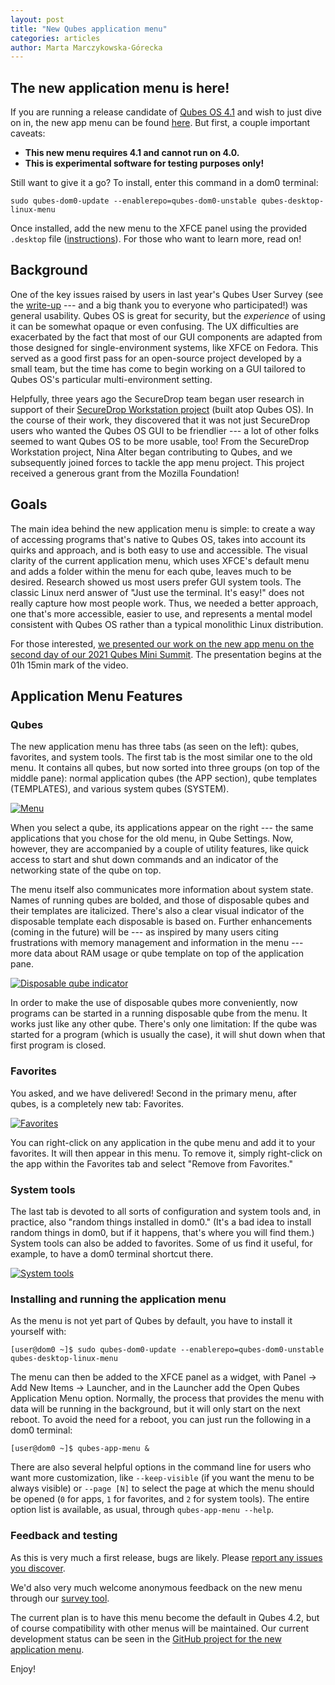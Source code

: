```yaml
---
layout: post
title: "New Qubes application menu"
categories: articles
author: Marta Marczykowska-Górecka
---
```


## The new application menu is here!

If you are running a release candidate of [Qubes OS 4.1](/news/2021/10/11/qubes-4-1-rc1/) and wish to just dive on in, the new app menu can be found [here](https://github.com/QubesOS/qubes-desktop-linux-menu). But first, a couple important caveats:

- **This new menu requires 4.1 and cannot run on 4.0.**
- **This is experimental software for testing purposes only!**

Still want to give it a go? To install, enter this command in a dom0 terminal:

```
sudo qubes-dom0-update --enablerepo=qubes-dom0-unstable qubes-desktop-linux-menu
```

Once installed, add the new menu to the XFCE panel using the provided `.desktop` file ([instructions](https://github.com/QubesOS/qubes-desktop-linux-menu#how-to-run)). For those who want to learn more, read on!


## Background

One of the key issues raised by users in last year's Qubes User Survey (see the [write-up](https://www.qubes-os.org/news/2020/11/26/qubes-survey-results/) --- and a big thank you to everyone who participated!) was general usability. Qubes OS is great for security, but the *experience* of using it can be somewhat opaque or even confusing. The UX difficulties are exacerbated by the fact that most of our GUI components are adapted from those designed for single-environment systems, like XFCE on Fedora. This served as a good first pass for an open-source project developed by a small team, but the time has come to begin working on a GUI tailored to Qubes OS's particular multi-environment setting. 

Helpfully, three years ago the SecureDrop team began user research in support of their [SecureDrop Workstation project](https://securedrop.org/news/piloting-securedrop-workstation-qubes-os/) (built atop Qubes OS). In the course of their work, they discovered that it was not just SecureDrop users who wanted the Qubes OS GUI to be friendlier --- a lot of other folks seemed to want Qubes OS to be more usable, too! From the SecureDrop Workstation project, Nina Alter began contributing to Qubes, and we subsequently joined forces to tackle the app menu project. This project received a generous grant from the Mozilla Foundation!


## Goals

The main idea behind the new application menu is simple: to create a way of accessing programs that's native to Qubes OS, takes into account its quirks and approach, and is both easy to use and accessible. The visual clarity of the current application menu, which uses XFCE's default menu and adds a folder within the menu for each qube, leaves much to be desired. Research showed us most users prefer GUI system tools. The classic Linux nerd answer of "Just use the terminal. It's easy!" does not really capture how most people work. Thus, we needed a better approach, one that's more accessible, easier to use, and represents a mental model consistent with Qubes OS rather than a typical monolithic Linux distribution.

For those interested, [we presented our work on the new app menu on the second day of our 2021 Qubes Mini Summit](https://www.youtube.com/watch?v=KdDr6TiqF0k). The presentation begins at the 01h 15min mark of the video.


## Application Menu Features

### Qubes

The new application menu has three tabs (as seen on the left): qubes, favorites, and system tools. The first tab is the most similar one to the old menu. It contains all qubes, but now sorted into three groups (on top of the middle pane): normal application qubes (the APP section), qube templates (TEMPLATES), and various system qubes (SYSTEM).

[![Menu](/attachment/posts/menu_writeup_1.png)](/attachment/posts/menu_writeup_1.png)

When you select a qube, its applications appear on the right --- the same applications that you chose for the old menu, in Qube Settings.  Now, however, they are accompanied by a couple of utility features, like quick access to start and shut down commands and an indicator of the networking state of the qube on top.

The menu itself also communicates more information about system state. Names of running qubes are bolded, and those of disposable qubes and their templates are italicized. There's also a clear visual indicator of the disposable template each disposable is based on.
Further enhancements (coming in the future) will be --- as inspired by many users citing frustrations with memory management and information in the menu --- more data about RAM usage or qube template on top of the application pane.

[![Disposable qube indicator](/attachment/posts/menu_writeup_2.png)](/attachment/posts/menu_writeup_2.png)

In order to make the use of disposable qubes more conveniently, now programs can be started in a running disposable qube from the menu. It works just like any other qube. There's only one limitation: If the qube was started for a program (which is usually the case), it will shut down when that first program is closed. 


### Favorites

You asked, and we have delivered! Second in the primary menu, after qubes, is a completely new tab: Favorites.

[![Favorites](/attachment/posts/menu_writeup_3.png)](/attachment/posts/menu_writeup_3.png)

You can right-click on any application in the qube menu and add it to your favorites. It will then appear in this menu. To remove it, simply right-click on the app within the Favorites tab and select "Remove from Favorites."


### System tools

The last tab is devoted to all sorts of configuration and system tools and, in practice, also "random things installed in dom0." (It's a bad idea to install random things in dom0, but if it happens, that's where you will find them.) System tools can also be added to favorites. Some of us find it useful, for example, to have a dom0 terminal shortcut there.

[![System tools](/attachment/posts/menu_writeup_4.png)](/attachment/posts/menu_writeup_4.png)


### Installing and running the application menu

As the menu is not yet part of Qubes by default, you have to install it yourself with:

```
[user@dom0 ~]$ sudo qubes-dom0-update --enablerepo=qubes-dom0-unstable qubes-desktop-linux-menu
```

The menu can then be added to the XFCE panel as a widget, with Panel -> Add New Items -> Launcher, and in the Launcher add the Open Qubes Application Menu option. Normally, the process that provides the menu with data will be running in the background, but it will only start on the next reboot. To avoid the need for a reboot, you can just run the following in a dom0 terminal:

```
[user@dom0 ~]$ qubes-app-menu &
```

There are also several helpful options in the command line for users who want more customization, like `--keep-visible` (if you want the menu to be always visible) or `--page [N]` to select the page at which the menu should be opened (`0` for apps, `1` for favorites, and `2` for system tools). The entire option list is available, as usual, through `qubes-app-menu --help`.


### Feedback and testing

As this is very much a first release, bugs are likely. Please [report any issues you discover](/doc/issue-tracking/).

We'd also very much welcome anonymous feedback on the new menu through our [survey tool](https://survey.qubes-os.org/index.php?r=survey/index&sid=255277&lang=en).

The current plan is to have this menu become the default in Qubes 4.2, but of course compatibility with other menus will be maintained. Our current development status can be seen in the [GitHub project for the new application menu](https://github.com/QubesOS/qubes-issues/projects/12).

Enjoy!

